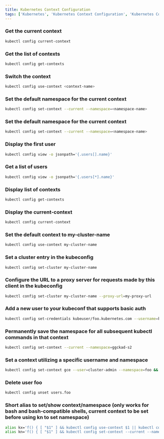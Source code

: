 ```yaml
---
title: Kubernetes Context Configuration
tags: ['Kubernetes', 'Kubernetes Context Configuration', 'Kubernetes Context']
---
```


### Get the current context

```bash
kubectl config current-context
```

### Get the list of contexts

```bash
kubectl config get-contexts
```

### Switch the context

```bash
kubectl config use-context <context-name>
```

### Set the default namespace for the current context

```bash
kubectl config set-context --current --namespace=<namespace-name>
```

### Set the default namespace for the current context

```bash
kubectl config set-context --current --namespace=<namespace-name>
```

### Display the first user

```bash
kubectl config view -o jsonpath='{.users[].name}'
```

### Get a list of users

```bash
kubectl config view -o jsonpath='{.users[*].name}'
```

### Display list of contexts

```bash
kubectl config get-contexts
```

### Display the current-context

```bash
kubectl config current-context
```

### Set the default context to my-cluster-name

```bash
kubectl config use-context my-cluster-name
```

### Set a cluster entry in the kubeconfig

```bash
kubectl config set-cluster my-cluster-name
```

### Configure the URL to a proxy server for requests made by this client in the kubeconfig

```bash
kubectl config set-cluster my-cluster-name --proxy-url=my-proxy-url
```

### Add a new user to your kubeconf that supports basic auth

```bash
kubectl config set-credentials kubeuser/foo.kubernetes.com --username=kubeuser --password=kubepassword
```

### Permanently save the namespace for all subsequent kubectl commands in that context

```bash
kubectl config set-context --current --namespace=ggckad-s2
```

### Set a context utilizing a specific username and namespace

```bash
kubectl config set-context gce --user=cluster-admin --namespace=foo && kubectl config use-context gce
```

### Delete user foo

```bash
kubectl config unset users.foo
```

### Short alias to set/show context/namespace (only works for bash and bash-compatible shells, current context to be set before using kn to set namespace)

```bash
alias kx='f() { [ "$1" ] && kubectl config use-context $1 || kubectl config current-context ; } ; f'
alias kn='f() { [ "$1" ] && kubectl config set-context --current --namespace $1 || kubectl config view --minify | grep namespace | cut -d" " -f6 ; } ; f'
```
